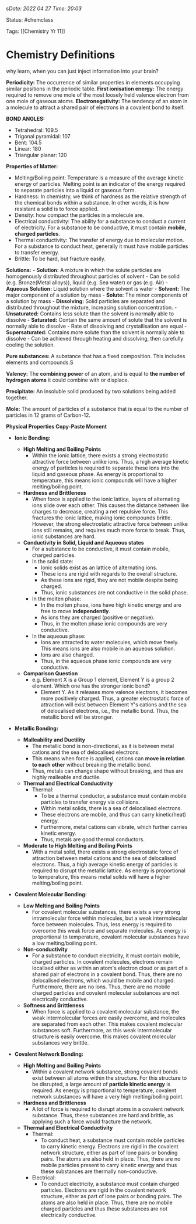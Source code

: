 s*Date: 2022 04 27 Time: 20:03*


Status: #chemclass

Tags: [[Chemistry Yr 11]]


# Chemistry Definitions

why learn, when you can just inject information into your brain?


**Periodicity:** The occurrence of similar properties in elements occupying similar positions in the periodic table.
**First ionisation energy:** The energy required to remove one mole of the most loosely held valence electron from one mole of gaseous atoms.
**Electronegativity:** The tendency of an atom in a molecule to attract a shared pair of electrons in a covalent bond to itself.

**BOND ANGLES:**
* Tetrahedral: 109.5
* Trigonal pyramidal: 107
* Bent: 104.5
* Linear: 180
* Triangular planar: 120

**Properties of Matter:**
* Melting/Boiling point: Temperature is a measure of the average kinetic energy of particles. Melting point is an indicator of the energy required to separate particles into a liquid or gaseous form.
* Hardness: In chemistry, we think of hardness as the relative strength of the chemical bonds within a substance. In other words, it is how resistant a solid is to force applied.
* Density: how compact the particles in a molecule are.
* Electrical conductivity: The ability for a substance to conduct a current of electricity. For a substance to be conductive, it must contain **mobile, charged particles**.
* Thermal conductivity: The transfer of energy due to molecular motion. For a substance to conduct heat, generally it must have mobile particles to transfer energy.
* Brittle: To be hard, but fracture easily.


**Solutions:**
	- **Solution:** A mixture in which the solute particles are homogenously distributed throughout particles of solvent
	      - Can be solid (e.g. Bronze(Metal alloys)), liquid (e.g. Sea water) or gas (e.g. Air)
	- **Aqueous Solution:** Liquid solution where the solvent is water
	- **Solvent:** The major component of a solution by mass
    - **Solute:** The minor components of a solution by mass
    - **Dissolving:** Solid particles are separated and distributed throughout the mixture, increasing solution concentration.
    - **Unsaturated:** Contains less solute than the solvent is normally able to dissolve
    - **Saturated:** Contain the same amount of solute that the solvent is normally able to dissolve
	    - Rate of dissolving and crystallisation are equal
	- **Supersaturated:** Contains more solute than the solvent is normally able to dissolve
		- Can be achieved through heating and dissolving, then carefully cooling the solution.

**Pure substances:** A substance that has a fixed composition. This includes elements and compounds.S

**Valency:** The **combining power** of an atom, and is equal to **the number of hydrogen atoms** it could combine with or displace.

**Precipitate:** An insoluble solid produced by two solutions being added together.

**Mole:** The amount of particles of a substance that is equal to the number of particles in 12 grams of Carbon-12.

**Physical Properties Copy-Paste Moment**

- **Ionic Bonding:**
	- **High Melting and Boiling Points**
		- Within the ionic lattice, there exists a strong electrostatic attractive force between unlike ions. Thus, a high average kinetic energy of particles is required to separate these ions into the liquid and gaseous phase. As energy is proportional to temperature, this means ionic compounds will have a higher melting/boiling point. 
	- **Hardness and Brittleness**
		- When force is applied to the ionic lattice, layers of alternating ions slide over each other. This causes the distance between like charges to decrease, creating a net repulsive force. This fractures the ionic lattice, making ionic compounds brittle. However, the strong electrostatic attractive force between unlike ions still remains, and requires much more force to break. Thus, ionic substances are hard.
	- **Conductivity in Solid, Liquid and Aqueous states**
		- For a substance to be conductive, it must contain mobile, charged particles.
		- In the solid state:
			- Ionic solids exist as an lattice of alternating ions.
			- These ions are rigid with regards to the overall structure.
			- As these ions are rigid, they are not mobile despite being charged.
			- Thus, ionic substances are not conductive in the solid phase.
		- In the molten phase:
			- In the molten phase, ions have high kinetic energy and are free to move **independently**.
			- As ions they are charged (positive or negative).
			- Thus, in the molten phase ionic compounds are very conductive.
		- In the aqueous phase:
			- Ions are attracted to water molecules, which move freely. This means ions are also mobile in an aqueous solution.
			- Ions are also charged.
			- Thus, in the aqueous phase ionic compounds are very conductive.
	- **Comparison Question**
		- e.g. Element X is a Group 1 element, Element Y is a group 2 element. Which one has the stronger ionic bond?
			- Element Y. As it releases more valence electrons, it becomes more positively charged. Thus, a greater electrostatic force of attraction will exist between Element Y's cations and the sea of delocalised electrons, i.e., the metallic bond. Thus, the metallic bond will be stronger.

- **Metallic Bonding:**
	- **Malleability and Ductility**
		- The metallic bond is non-directional, as it is between metal cations and the sea of delocalised electrons.
		- This means when force is applied, cations can **move in relation to each other** without breaking the metallic bond.
		- Thus, metals can change shape without breaking, and thus are highly malleable and ductile.
	- **Thermal and Electrical Conductivity**
		- Thermal:
			- To be a thermal conductor, a substance must contain mobile particles to transfer energy via collisions.
			- Within metal solids, there is a sea of delocalised electrons.
			- These electrons are mobile, and thus can carry kinetic(heat) energy.
			- Furthermore, metal cations can vibrate, which further carries kinetic energy.
			- Thus, metals are good thermal conductors.
	- **Moderate to High Melting and Boiling Points**
		- With a metal solid, there exists a strong electrostatic force of attraction between metal cations and the sea of delocalised electrons. Thus, a high average kinetic energy of particles is required to disrupt the metallic lattice. As energy is proportional to temperature, this means metal solids will have a higher melting/boiling point.

- **Covalent Molecular Bonding:**
	- **Low Melting and Boiling Points**
		- For covalent molecular substances, there exists a very strong intramolecular force within molecules, but a weak intermolecular force between molecules. Thus, less energy is required to overcome this weak force and separate molecules. As energy is proportional to temperature, covalent molecular substances have a low melting/boiling point.
	- **Non-conductivity**
		- For a substance to conduct electricity, it must contain mobile, charged particles. In covalent molecules, electrons remain localised either as within an atom's electron cloud or as part of a shared pair of electrons in a covalent bond. Thus, there are no delocalised electrons, which would be mobile and charged. Furthermore, there are no ions. Thus, there are no mobile charged particles and covalent molecular substances are not electrically conductive.
	- **Softness and Brittleness** 
		- When force is applied to a covalent molecular substance, the weak intermolecular forces are easily overcome, and molecules are separated from each other. This makes covalent molecular substances soft. Furthermore, as this weak intermolecular structure is easily overcome. this makes covalent molecular substances very brittle.

- **Covalent Network Bonding:**
	- **High Melting and Boiling Points**
		- Within a covalent network substance, strong covalent bonds exist between all atoms within the structure. For this structure to be disrupted, a large amount of **particle kinetic energy** is required. As energy is proportional to temperature, covalent network substances will have a very high melting/boiling point.
	- **Hardness and Brittleness**
		- A lot of force is required to disrupt atoms in a covalent network substance. Thus, these substances are hard and brittle, as applying such a force would fracture the network.
	- **Thermal and Electrical Conductivity**
		- Thermal:
			- To conduct heat, a substance must contain mobile particles to carry kinetic energy. Electrons are rigid in the covalent network structure, either as part of lone pairs or bonding pairs. The atoms are also held in place. Thus, there are no mobile particles present to carry kinetic energy and thus these substances are thermally non-conductive.
		- Electrical:
			- To conduct electricity, a substance must contain charged particles. Electrons are rigid in the covalent network structure, either as part of lone pairs or bonding pairs. The atoms are also held in place. Thus, there are no mobile charged particles and thus these substances are not electrically conductive. 
